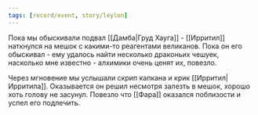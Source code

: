 ```yaml
---
tags: [record/event, story/leylon]
---
```


Пока мы обыскивали подвал [[Дамба|Груд Хауга]] - [[Ирритил]] наткнулся на мешок с какими-то реагентами великанов. Пока он его обыскивал - ему удалось найти несколько драконьих чешуек, насколько мне известно - алхимики очень ценят их, повезло.

Через мгновение мы услышали скрип капкана и крик [[Ирритил|Ирритила]]. Оказывается он решил несмотря залезть в мешок, хорошо хоть голову не засунул. Повезло что [[Фара]] оказался поблизости и успел его подлечить.
